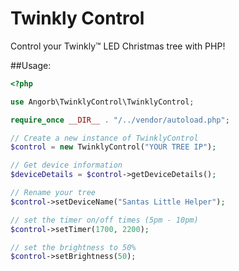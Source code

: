 # Twinkly Control
Control your Twinkly&trade; LED Christmas tree with PHP!

##Usage:
```php
<?php

use Angorb\TwinklyControl\TwinklyControl;

require_once __DIR__ . "/../vendor/autoload.php";

// Create a new instance of TwinklyControl
$control = new TwinklyControl("YOUR TREE IP");

// Get device information
$deviceDetails = $control->getDeviceDetails();

// Rename your tree
$control->setDeviceName("Santas Little Helper");

// set the timer on/off times (5pm - 10pm)
$control->setTimer(1700, 2200);

// set the brightness to 50%
$control->setBrightness(50);